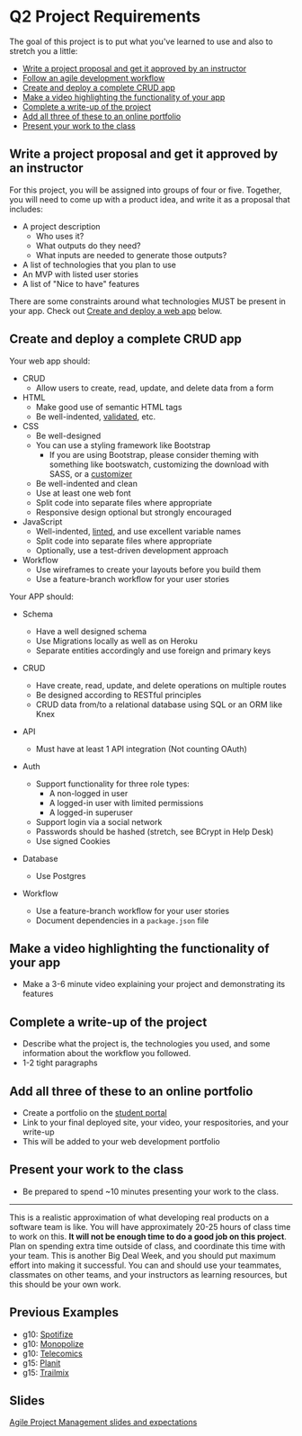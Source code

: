 # Q2 Project Requirements

The goal of this project is to put what you've learned to use and also to stretch you a little:

* [Write a project proposal and get it approved by an instructor](#proposal)
* [Follow an agile development workflow](#agile)
* [Create and deploy a complete CRUD app](#create-deploy)
* [Make a video highlighting the functionality of your app](#video)
* [Complete a write-up of the project](#write-up)
* [Add all three of these to an online portfolio](#portfolio)
* [Present your work to the class](#present)

<a id="proposal"></a>

## Write a project proposal and get it approved by an instructor

For this project, you will be assigned into groups of four or five. Together, you will need to come up with a product idea, and write it as a proposal that includes:

* A project description
    * Who uses it?
    * What outputs do they need?
    * What inputs are needed to generate those outputs?
* A list of technologies that you plan to use
* An MVP with listed user stories
* A list of "Nice to have" features

There are some constraints around what technologies MUST be present in your app. Check out [Create and deploy a web app](#create-deploy) below.

<a id="create-deploy"></a>

## Create and deploy a complete CRUD app

Your web app should:

* CRUD
    * Allow users to create, read, update, and delete data from a form
* HTML
    * Make good use of semantic HTML tags
    * Be well-indented, [validated](https://validator.w3.org/nu/), etc.
* CSS
    * Be well-designed
    * You can use a styling framework like Bootstrap
        * If you are using Bootstrap, please consider theming with something like bootswatch, customizing the download with SASS, or a [customizer](http://getbootstrap.com/customize/)
    * Be well-indented and clean
    * Use at least one web font
    * Split code into separate files where appropriate
    * Responsive design optional but strongly encouraged
* JavaScript
    * Well-indented, [linted](http://www.javascriptlint.com/online_lint.php), and use excellent variable names
    * Split code into separate files where appropriate
    * Optionally, use a test-driven development approach
* Workflow
    * Use wireframes to create your layouts before you build them
    * Use a feature-branch workflow for your user stories

Your APP should:

* Schema
    * Have a well designed schema
    * Use Migrations locally as well as on Heroku
    * Separate entities accordingly and use foreign and primary keys

* CRUD
    * Have create, read, update, and delete operations on multiple routes
    * Be designed according to RESTful principles
    * CRUD data from/to a relational database using SQL or an ORM like Knex

* API
    * Must have at least 1 API integration (Not counting OAuth)

* Auth
    * Support functionality for three role types:
        * A non-logged in user
        * A logged-in user with limited permissions
        * A logged-in superuser
    * Support login via a social network
    * Passwords should be hashed (stretch, see BCrypt in Help Desk)
    * Use signed Cookies
* Database
    * Use Postgres
* Workflow
    * Use a feature-branch workflow for your user stories
    * Document dependencies in a `package.json` file

<a id="present"></a>

## Make a video highlighting the functionality of your app

* Make a 3-6 minute video explaining your project and demonstrating its features

<a id="write-up"></a>

## Complete a write-up of the project

* Describe what the project is, the technologies you used, and some information about the workflow you followed.
* 1-2 tight paragraphs

<a id="portfolio"></a>

## Add all three of these to an online portfolio

* Create a portfolio on the [student portal](http://students.galvanize.com)
* Link to your final deployed site, your video, your respositories, and your write-up
* This will be added to your web development portfolio

<a id="present"></a>

## Present your work to the class

* Be prepared to spend ~10 minutes presenting your work to the class.

---

This is a realistic approximation of what developing real products on a software team is like. You will have approximately 20-25 hours of class time to work on this. **It will not be enough time to do a good job on this project**. Plan on spending extra time outside of class, and coordinate this time with your team. This is another Big Deal Week, and you should put maximum effort into making it successful. You can and should use your teammates, classmates on other teams, and your instructors as learning resources, but this should be your own work.

## Previous Examples

* g10: [Spotifize](http://spotifize.herokuapp.com/visualize)
* g10: [Monopolize](https://monopolize-monopoloy.herokuapp.com/)
* g10: [Telecomics](https://protected-waters-5312.herokuapp.com/)
* g15: [Planit](http://app-planit.herokuapp.com/)
* g15: [Trailmix](http://www.trailmix.in/)

## Slides

[Agile Project Management slides and expectations ](https://docs.google.com/presentation/d/1NpKJ2XxkAimuaihdoR8278YrpEyZpGz7qdHt9depVx0/edit?usp=sharing)
